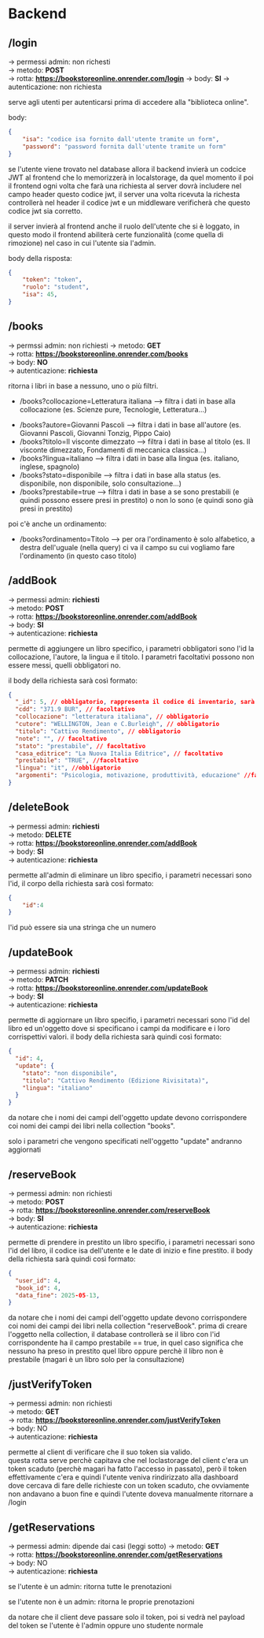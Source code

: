 # Backend

## /login 
-> permessi admin: non richesti  
-> metodo: **POST**  
-> rotta: **https://bookstoreonline.onrender.com/login** 
-> body: **SI** 
-> autenticazione: non richiesta

serve agli utenti per autenticarsi prima di accedere alla "biblioteca online".

body:
```json 
{
    "isa": "codice isa fornito dall'utente tramite un form",
    "password": "password fornita dall'utente tramite un form"
}
```
se l'utente viene trovato nel database allora il backend invierà un codcice JWT al frontend che lo memorizzerà in localstorage, da quel momento il poi il frontend
ogni volta che farà una richiesta al server dovrà includere nel campo header questo codice jwt, il server una volta ricevuta la richesta 
controllerà nel header il codice jwt e un middleware verificherà che questo codice jwt sia corretto.

il server invierà al frontend anche il ruolo dell'utente che si è loggato, in questo modo il frontend abiliterà certe funzionalità (come quella di rimozione) nel caso in cui l'utente sia l'admin.

body della risposta:
```json 
{
    "token": "token",
    "ruolo": "student",
    "isa": 45,
}
```


## /books
-> permssi admin: non richiesti 
-> metodo: **GET**  
-> rotta: **https://bookstoreonline.onrender.com/books**  
-> body: **NO**  
-> autenticazione: **richiesta**


ritorna i libri in base a nessuno, uno o più filtri.

- /books?collocazione=Letteratura italiana --> filtra i dati in base alla collocazione (es. Scienze pure, Tecnologie, Letteratura...)
<!-- - /books?argomenti=Letteratura filtra i dati in base alla disciplina (es. Metallurgia, Informatica, Fiscia, Guerra) -->
- /books?autore=Giovanni Pascoli --> filtra i dati in base all'autore (es. Giovanni Pascoli, Giovanni Tonzig, Pippo Caio)
- /books?titolo=Il visconte dimezzato --> filtra i dati in base al titolo (es. Il visconte dimezzato, Fondamenti di meccanica classica...)
- /books?lingua=italiano --> filtra i dati in base alla lingua (es. italiano, inglese, spagnolo)
- /books?stato=disponibile --> filtra i dati in base alla status (es. disponibile, non disponibile, solo consultazione...)
- /books?prestabile=true --> filtra i dati in base a se sono prestabili (e quindi possono essere presi in prestito) o non lo sono (e quindi sono già presi in prestito)

poi c'è anche un ordinamento:
- /books?ordinamento=Titolo --> per ora l'ordinamento è solo alfabetico, a destra dell'uguale (nella query) ci va il campo su cui vogliamo fare l'ordinamento (in questo caso titolo)


## /addBook
-> permessi admin: **richiesti**  
-> metodo: **POST**  
-> rotta: **https://bookstoreonline.onrender.com/addBook**  
-> body: **SI**  
-> autenticazione: **richiesta**  

 
permette di aggiungere un libro specifico, i parametri obbligatori sono l'id la collocazione, l'autore, la lingua e il titolo.
I parametri facoltativi possono non essere messi, quelli obbligatori no.

 il body della richiesta sarà così formato:
```json 
{
  "_id": 5, // obbligatorio, rappresenta il codice di inventario, sarà l'admin a passarlo direttamente al server (l'id non verrò generato da mongodb)
  "cdd": "371.9 BUR", // facoltativo
  "collocazione": "letteratura italiana", // obbligatorio
  "cutore": "WELLINGTON, Jean e C.Burleigh", // obbligatorio
  "titolo": "Cattivo Rendimento", // obbligatorio
  "note": "", // facoltativo
  "stato": "prestabile", // facoltativo
  "casa_editrice": "La Nuova Italia Editrice", // facoltativo
  "prestabile": "TRUE", //facoltativo
  "lingua": "it", //obbligatorio
  "argomenti": "Psicologia, motivazione, produttività, educazione" //facoltativo
}
```


## /deleteBook
-> permessi admin: **richiesti**  
-> metodo: **DELETE**  
-> rotta: **https://bookstoreonline.onrender.com/addBook**  
-> body: **SI**  
-> autenticazione: **richiesta**  


permette all'admin di eliminare un libro specifio, i parametri necessari sono l'id, il corpo della richiesta sarà così formato:

```json 
{
    "id":4
}
```
l'id può essere sia una stringa che un numero

## /updateBook
-> permessi admin: **richiesti**  
-> metodo: **PATCH**  
-> rotta: **https://bookstoreonline.onrender.com/updateBook**  
-> body: **SI**  
-> autenticazione: **richiesta**  


permette di aggiornare un libro specifio, i parametri necessari sono l'id del libro ed un'oggetto dove si specificano i campi da modificare e i loro corrispettivi valori.
il body della richiesta sarà quindi così formato:
```json 
{
  "id": 4,
  "update": {
    "stato": "non disponibile",
    "titolo": "Cattivo Rendimento (Edizione Rivisitata)",
    "lingua": "italiano"
  }
}
```

da notare che i nomi dei campi dell'oggetto update devono corrispondere coi nomi dei campi dei libri nella collection "books".

solo i parametri che vengono specificati nell'oggetto "update" andranno aggiornati

## /reserveBook
-> permessi admin: non richiesti  
-> metodo: **POST**  
-> rotta: **https://bookstoreonline.onrender.com/reserveBook**  
-> body: **SI**  
-> autenticazione: **richiesta**  


permette di prendere in prestito un libro specifio, i parametri necessari sono l'id del libro, il codice isa dell'utente e le date di inizio e fine prestito.
il body della richiesta sarà quindi così formato:
```json 
{
  "user_id": 4,
  "book_id": 4,
  "data_fine": 2025-05-13,
}
```
da notare che i nomi dei campi dell'oggetto update devono corrispondere coi nomi dei campi dei libri nella collection "reserveBook".
prima di creare l'oggetto nella collection, il database controllerà se il libro con l'id corrispondente ha il campo prestabile == true, in quel caso significa che nessuno ha preso in prestito quel libro oppure perchè il libro non è prestabile (magari è un libro solo per la consultazione)

## /justVerifyToken
-> permessi admin: non richiesti  
-> metodo: **GET**  
-> rotta: **https://bookstoreonline.onrender.com/justVerifyToken**  
-> body: NO  
-> autenticazione: **richiesta**  

permette al client di verificare che il suo token sia valido.  
questa rotta serve perchè capitava che nel loclastorage del client c'era un token scaduto (perchè magari ha fatto l'accesso in passato), però il token effettivamente c'era e quindi l'utente
veniva rindirizzato alla dashboard dove cercava di fare delle richieste con un token scaduto, che ovviamente non andavano a buon fine e quindi l'utente doveva manualmente ritornare a /login

## /getReservations
-> permessi admin: dipende dai casi (leggi sotto) 
-> metodo: **GET**  
-> rotta: **https://bookstoreonline.onrender.com/getReservations**  
-> body: NO  
-> autenticazione: **richiesta** 

se l'utente è un admin:
ritorna tutte le prenotazioni

se l'utente non è un admin:
ritorna le proprie prenotazioni 

da notare che il client deve passare solo il token, poi si vedrà nel payload del token se l'utente è l'admin oppure uno studente normale




